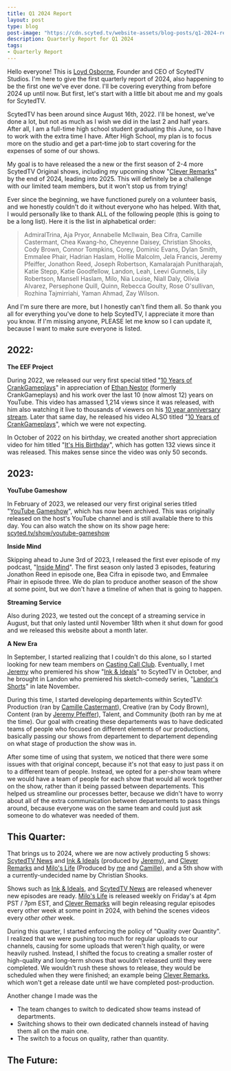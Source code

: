 ```yaml
---
title: Q1 2024 Report
layout: post
type: blog
post-image: "https://cdn.scyted.tv/website-assets/blog-posts/q1-2024-report.jpg"
description: Quarterly Report for Q1 2024
tags:
- Quarterly Report
---
```


Hello everyone! This is [Loyd Osborne](https://www.scyted.tv/team/), Founder and CEO of ScytedTV Studios. I'm here to give the first quarterly report of 2024, also happening to be the first one we've ever done. I'll be covering everything from before 2024 up until now. But first, let's start with a little bit about me and my goals for ScytedTV.

ScytedTV has been around since August 16th, 2022. I'll be honest, we've done a lot, but not as much as I wish we did in the last 2 and half years. After all, I am a full-time high school student graduating this June, so I have to work with the extra time I have. After High School, my plan is to focus more on the studio and get a part-time job to start covering for the expenses of some of our shows.

My goal is to have released the a new or the first season of 2-4 more ScytedTV Original shows, including my upcoming show "[Clever Remarks](https://www.scyted.tv/show/clever-remarks)" by the end of 2024, leading into 2025. This will definitely be a challenge with our limited team members, but it won't stop us from trying!

Ever since the beginning, we have functioned purely on a volunteer basis, and we honestly couldn't do it without everyone who has helped. With that, I would personally like to thank ALL of the following people (this is going to be a long list). Here it is the list in alphabetical order:

> AdmiralTrina, Aja Pryor, Annabelle McIlwain, Bea Cifra, Camille Castermant, Chea Kwang-ho, Cheyenne Daisey, Christian Shooks, Cody Brown, Connor Tompkins, Corey, Dominic Evans, Dylan Smith, Emmalee Phair, Hadrian Haslam, Hollie Malcolm, Jela Francis, Jeremy Pfeiffer, Jonathon Reed, Joseph Robertson, Kamalarajah Punitharajah, Katie Stepp, Katie Goodfellow, Landon, Leah, Leevi Gunnels, Lily Robertson, Mansell Haslam, Milo, Nia Louise, Niall Daly, Olivia Alvarez, Persephone Quill, Quinn, Rebecca Goulty, Rose O'sullivan, Rozhina Tajmirriahi, Yaman Ahmad, Zay Wilson.

And I'm sure there are more, but I honestly can't find them all. So thank you all for everything you've done to help ScytedTV, I appreciate it more than you know. If I'm missing anyone, PLEASE let me know so I can update it, because I want to make sure everyone is listed.

## 2022:

**The EEF Project**

During 2022, we released our very first special titled "[10 Years of CrankGameplays](https://youtu.be/uey792NfJf0)" in appreciation of [Ethan Nestor](https://www.youtube.com/@ethan) (formerly CrankGameplays) and his work over the last 10 (now almost 12) years on YouTube. This video has amassed 1,214 views since it was released, with him also watching it live to thousands of viewers on his [10 year anniversary stream](https://youtu.be/ArnKJoT_GI4). Later that same day, he released his video ALSO titled "[10 Years of CrankGameplays](https://youtu.be/VrTKW-Qmlb0)", which we were not expecting.

In October of 2022 on his birthday, we created another short appreciation video for him titled "[It's His Birthday](https://youtu.be/hGZL2jvWN1M)", which has gotten 132 views since it was released. This makes sense since the video was only 50 seconds.

## 2023:

**YouTube Gameshow**

In February of 2023, we released our very first original series titled "[YouTube Gameshow](https://www.scyted.tv/show/youtube-gameshow)", which has now been archived. This was originally released on the host's YouTube channel and is still available there to this day. You can also watch the show on its show page here: [scyted.tv/show/youtube-gameshow](https://www.scyted.tv/show/youtube-gameshow)

**Inside Mind**

Skipping ahead to June 3rd of 2023, I released the first ever episode of my podcast, "[Inside Mind](https://www.scyted.tv/show/inside-mind)". The first season only lasted 3 episodes, featuring Jonathon Reed in episode one, Bea Cifra in episode two, and Emmalee Phair in episode three. We do plan to produce another season of the show at some point, but we don't have a timeline of when that is going to happen.

**Streaming Service**

Also during 2023, we tested out the concept of a streaming service in August, but that only lasted until November 18th when it shut down for good and we released this website about a month later.

**A New Era**

In September, I started realizing that I couldn't do this alone, so I started looking for new team members on [Casting Call Club](https://www.castingcall.club/). Eventually, I met [Jeremy](https://www.scyted.tv/team/) who premiered his show "[Ink & Ideals](https://www.scyted.tv/show/ink-and-ideals)" to ScytedTV in October, and he brought in Landon who premiered his sketch-comedy series, "[Landor's Shorts](https://www.scyted.tv/show/landors-shorts)" in late November.

During this time, I started developing departements within ScytedTV: Production (ran by [Camille Castermant](https://www.scyted.tv/team/)), Creative (ran by Cody Brown), Content (ran by [Jeremy Pfeiffer](https://www.scyted.tv/team/)), Talent, and Community (both ran by me at the time). Our goal with creating these departements was to have dedicated teams of people who focused on different elements of our productions, basically passing our shows from departement to departement depending on what stage of production the show was in.

After some time of using that system, we noticed that there were some issues with that original concept, because it's not that easy to just pass it on to a different team of people. Instead, we opted for a per-show team where we would have a team of people for each show that would all work together on the show, rather than it being passed between departements. This helped us streamline our processes better, because we didn't have to worry about all of the extra communication between departements to pass things around, because everyone was on the same team and could just ask someone to do whatever was needed of them.

## This Quarter:

That brings us to 2024, where we are now actively producting 5 shows: [ScytedTV News](https://www.scyted.tv/show/scytedtv-news) and [Ink & Ideals](https://www.scyted.tv/show/ink-and-ideals) (produced by [Jeremy](https://www.scyted.tv/team/)), and [Clever Remarks](https://www.scyted.tv/show/clever-remarks) and [Milo's Life](https://www.scyted.tv/show/milos-life) (Produced by [me](https://www.scyted.tv/team/) and [Camille](https://www.scyted.tv/team/)), and a 5th show with a currently-undecided name by Christian Shooks.

Shows such as [Ink & Ideals](https://www.scyted.tv/show/ink-and-ideals), and [ScytedTV News](https://www.scyted.tv/show/scytedtv-news) are released whenever new episodes are ready. [Milo's Life](https://www.scyted.tv/show/milos-life) is released weekly on Friday's at 4pm PST / 7pm EST, and [Clever Remarks](https://www.scyted.tv/show/clever-remarks) will begin releasing regular episodes every other week at some point in 2024, with behind the scenes videos every *other other* week.

During this quarter, I started enforcing the policy of "Quality over Quantity". I realized that we were pushing too much for regular uploads to our channels, causing for some uploads that weren't high quality, or were heavily rushed. Instead, I shifted the focus to creating a smaller roster of high-quality and long-term shows that wouldn't released until they were completed. We wouldn't rush these shows to release, they would be scheduled when they were finished; an example being [Clever Remarks](https://www.scyted.tv/show/clever-remarks), which won't get a release date until we have completed post-production.

Another change I made was the 

- The team changes to switch to dedicated show teams instead of departments.
- Switching shows to their own dedicated channels instead of having them all on the main one.
- The switch to a focus on quality, rather than quantity.

## The Future: